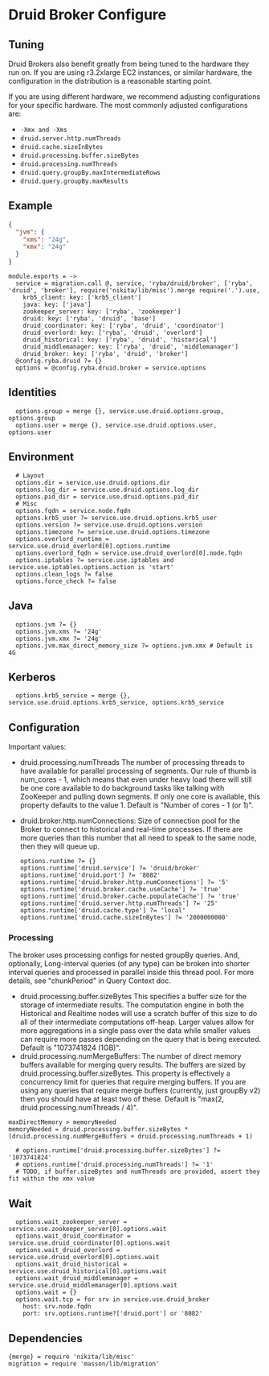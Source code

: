 
# Druid Broker Configure

## Tuning

Druid Brokers also benefit greatly from being tuned to the hardware they run on.
If you are using r3.2xlarge EC2 instances, or similar hardware, the
configuration in the distribution is a reasonable starting point.

If you are using different hardware, we recommend adjusting configurations for
your specific hardware. The most commonly adjusted configurations are:

*   `-Xmx and -Xms`
*   `druid.server.http.numThreads`
*   `druid.cache.sizeInBytes`
*   `druid.processing.buffer.sizeBytes`
*   `druid.processing.numThreads`
*   `druid.query.groupBy.maxIntermediateRows`
*   `druid.query.groupBy.maxResults`

## Example

```json
{
  "jvm": {
    "xms": "24g",
    "xmx": "24g"
  }
}
```

    module.exports = ->
      service = migration.call @, service, 'ryba/druid/broker', ['ryba', 'druid', 'broker'], require('nikita/lib/misc').merge require('.').use,
        krb5_client: key: ['krb5_client']
        java: key: ['java']
        zookeeper_server: key: ['ryba', 'zookeeper']
        druid: key: ['ryba', 'druid', 'base']
        druid_coordinator: key: ['ryba', 'druid', 'coordinator']
        druid_overlord: key: ['ryba', 'druid', 'overlord']
        druid_historical: key: ['ryba', 'druid', 'historical']
        druid_middlemanager: key: ['ryba', 'druid', 'middlemanager']
        druid_broker: key: ['ryba', 'druid', 'broker']
      @config.ryba.druid ?= {}
      options = @config.ryba.druid.broker = service.options

## Identities

      options.group = merge {}, service.use.druid.options.group, options.group
      options.user = merge {}, service.use.druid.options.user, options.user

## Environment

      # Layout
      options.dir = service.use.druid.options.dir
      options.log_dir = service.use.druid.options.log_dir
      options.pid_dir = service.use.druid.options.pid_dir
      # Misc
      options.fqdn = service.node.fqdn
      options.krb5_user ?= service.use.druid.options.krb5_user
      options.version ?= service.use.druid.options.version
      options.timezone ?= service.use.druid.options.timezone
      options.overlord_runtime = service.use.druid_overlord[0].options.runtime
      options.overlord_fqdn = service.use.druid_overlord[0].node.fqdn
      options.iptables ?= service.use.iptables and service.use.iptables.options.action is 'start'
      options.clean_logs ?= false
      options.force_check ?= false

## Java

      options.jvm ?= {}
      options.jvm.xms ?= '24g'
      options.jvm.xmx ?= '24g'
      options.jvm.max_direct_memory_size ?= options.jvm.xmx # Default is 4G

## Kerberos

      options.krb5_service = merge {}, service.use.druid.options.krb5_service, options.krb5_service

## Configuration

Important values:

* druid.processing.numThreads
  The number of processing threads to have available for parallel processing of 
  segments. Our rule of thumb is num_cores - 1, which means that even under 
  heavy load there will still be one core available to do background tasks like 
  talking with ZooKeeper and pulling down segments. If only one core is 
  available, this property defaults to the value 1. Default is "Number of cores - 1 (or 1)".
* druid.broker.http.numConnections: Size of connection pool for the Broker to 
  connect to historical and real-time processes. If there are more queries than 
  this number that all need to speak to the same node, then they will queue up.

      options.runtime ?= {}
      options.runtime['druid.service'] ?= 'druid/broker'
      options.runtime['druid.port'] ?= '8082'
      options.runtime['druid.broker.http.numConnections'] ?= '5'
      options.runtime['druid.broker.cache.useCache'] ?= 'true'
      options.runtime['druid.broker.cache.populateCache'] ?= 'true'
      options.runtime['druid.server.http.numThreads'] ?= '25'
      options.runtime['druid.cache.type'] ?= 'local'
      options.runtime['druid.cache.sizeInBytes'] ?= '2000000000'

### Processing

The broker uses processing configs for nested groupBy queries. And, optionally, 
Long-interval queries (of any type) can be broken into shorter interval queries 
and processed in parallel inside this thread pool. For more details, see "chunkPeriod" 
in Query Context doc.

* druid.processing.buffer.sizeBytes
  This specifies a buffer size for the storage of intermediate results. The 
  computation engine in both the Historical and Realtime nodes will use a 
  scratch buffer of this size to do all of their intermediate computations 
  off-heap. Larger values allow for more aggregations in a single pass over 
  the data while smaller values can require more passes depending on the query 
  that is being executed. Default is "1073741824 (1GB)".
* druid.processing.numMergeBuffers: The number of direct memory buffers 
  available for merging query results. The buffers are sized by 
  druid.processing.buffer.sizeBytes. This property is effectively a concurrency 
  limit for queries that require merging buffers. If you are using any queries 
  that require merge buffers (currently, just groupBy v2) then you should have 
  at least two of these. Default is "max(2, druid.processing.numThreads / 4)".

```
maxDirectMemory > memoryNeeded
memoryNeeded = druid.processing.buffer.sizeBytes * (druid.processing.numMergeBuffers + druid.processing.numThreads + 1)
```

      # options.runtime['druid.processing.buffer.sizeBytes'] ?= '1073741824'
      # options.runtime['druid.processing.numThreads'] ?= '1'
      # TODO, if buffer.sizeBytes and numThreads are provided, assert they fit within the xmx value

## Wait

      options.wait_zookeeper_server = service.use.zookeeper_server[0].options.wait
      options.wait_druid_coordinator = service.use.druid_coordinator[0].options.wait
      options.wait_druid_overlord = service.use.druid_overlord[0].options.wait
      options.wait_druid_historical = service.use.druid_historical[0].options.wait
      options.wait_druid_middlemanager = service.use.druid_middlemanager[0].options.wait
      options.wait = {}
      options.wait.tcp = for srv in service.use.druid_broker
        host: srv.node.fqdn
        port: srv.options.runtime?['druid.port'] or '8082'

## Dependencies

    {merge} = require 'nikita/lib/misc'
    migration = require 'masson/lib/migration'
